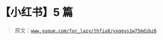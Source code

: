 # 【小红书】5 篇

> 原文：[`www.yuque.com/for_lazy/thfiu8/yxqgvs1w75mdibz6`](https://www.yuque.com/for_lazy/thfiu8/yxqgvs1w75mdibz6)



